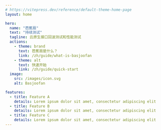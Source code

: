 ```yaml
---
# https://vitepress.dev/reference/default-theme-home-page
layout: home

hero:
  name: "芭蕉扇"
  text: "持续测试"
  tagline: 云原生接口回波测试和性能测试
  actions:
    - theme: brand
      text: 芭蕉扇是什么？
      link: /zh/guide/what-is-basjoofan
    - theme: alt
      text: 快速开始
      link: /zh/guide/quick-start
  image:
    src: /images/icon.svg
    alt: Basjoofan

features:
  - title: Feature A
    details: Lorem ipsum dolor sit amet, consectetur adipiscing elit
  - title: Feature B
    details: Lorem ipsum dolor sit amet, consectetur adipiscing elit
  - title: Feature C
    details: Lorem ipsum dolor sit amet, consectetur adipiscing elit
---
```


